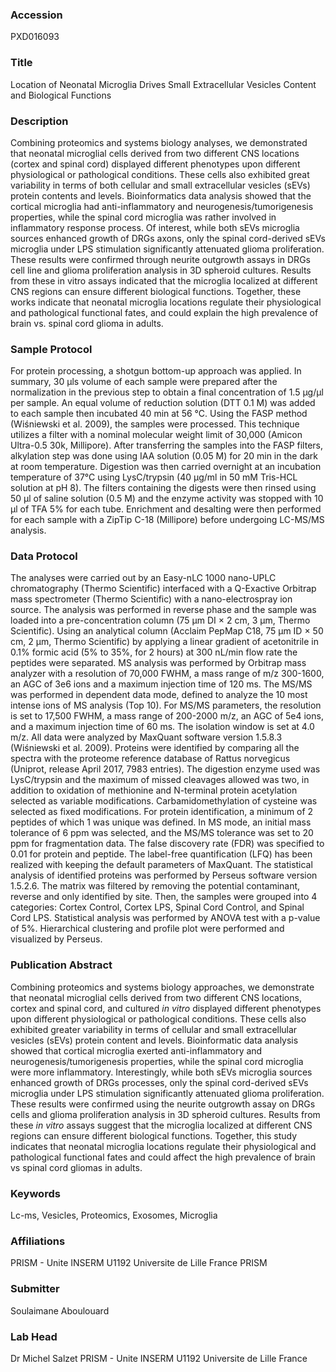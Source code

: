 ### Accession
PXD016093

### Title
Location of Neonatal Microglia Drives Small Extracellular Vesicles Content and Biological Functions

### Description
Combining proteomics and systems biology analyses, we demonstrated that neonatal microglial cells derived from two different CNS locations (cortex and spinal cord) displayed different phenotypes upon different physiological or pathological conditions. These cells also exhibited great variability in terms of both cellular and small extracellular vesicles (sEVs) protein contents and levels. Bioinformatics data analysis showed that the cortical microglia had anti-inflammatory and neurogenesis/tumorigenesis properties, while the spinal cord microglia was rather involved in inflammatory response process. Of interest, while both sEVs microglia sources enhanced growth of DRGs axons, only the spinal cord-derived sEVs microglia under LPS stimulation significantly attenuated glioma proliferation. These results were confirmed through neurite outgrowth assays in DRGs cell line and glioma proliferation analysis in 3D spheroid cultures. Results from these in vitro assays indicated that the microglia localized at different CNS regions can ensure different biological functions. Together, these works indicate that neonatal microglia locations regulate their physiological and pathological functional fates, and could explain the high prevalence of brain vs. spinal cord glioma in adults.

### Sample Protocol
For protein processing, a shotgun bottom-up approach was applied. In summary, 30 µls volume of each sample were prepared after the normalization in the previous step to obtain a final concentration of 1.5 µg/µl per sample. An equal volume of reduction solution (DTT 0.1 M) was added to each sample then incubated 40 min at 56 °C. Using the FASP method (Wiśniewski et al. 2009), the samples were processed. This technique utilizes a filter with a nominal molecular weight limit of 30,000 (Amicon Ultra-0.5 30k, Millipore). After transferring the samples into the FASP filters, alkylation step was done using IAA solution (0.05 M) for 20 min in the dark at room temperature. Digestion was then carried overnight at an incubation temperature of 37°C using LysC/trypsin (40 µg/ml in 50 mM Tris-HCL solution at pH 8). The filters containing the digests were then rinsed using 50 µl of saline solution (0.5 M) and the enzyme activity was stopped with 10 µl of TFA 5% for each tube. Enrichment and desalting were then performed for each sample with a ZipTip C-18 (Millipore) before undergoing LC-MS/MS analysis.

### Data Protocol
The analyses were carried out by an Easy-nLC 1000 nano-UPLC chromatography (Thermo Scientific) interfaced with a Q-Exactive Orbitrap mass spectrometer (Thermo Scientific) with a nano-electrospray ion source. The analysis was performed in reverse phase and the sample was loaded into a pre-concentration column (75 μm DI × 2 cm, 3 μm, Thermo Scientific). Using an analytical column (Acclaim PepMap C18, 75 μm ID × 50 cm, 2 μm, Thermo Scientific) by applying a linear gradient of acetonitrile in 0.1% formic acid (5% to 35%, for 2 hours) at 300 nL/min flow rate the peptides were separated. MS analysis was performed by Orbitrap mass analyzer with a resolution of 70,000 FWHM, a mass range of m/z 300-1600, an AGC of 3e6 ions and a maximum injection time of 120 ms. The MS/MS was performed in dependent data mode, defined to analyze the 10 most intense ions of MS analysis (Top 10). For MS/MS parameters, the resolution is set to 17,500 FWHM, a mass range of 200-2000 m/z, an AGC of 5e4 ions, and a maximum injection time of 60 ms. The isolation window is set at 4.0 m/z. All data were analyzed by MaxQuant software version 1.5.8.3 (Wiśniewski et al. 2009). Proteins were identified by comparing all the spectra with the proteome reference database of Rattus norvegicus (Uniprot, release April 2017, 7983 entries). The digestion enzyme used was LysC/trypsin and the maximum of missed cleavages allowed was two, in addition to oxidation of methionine and N-terminal protein acetylation selected as variable modifications. Carbamidomethylation of cysteine was selected as fixed modifications. For protein identification, a minimum of 2 peptides of which 1 was unique was defined. In MS mode, an initial mass tolerance of 6 ppm was selected, and the MS/MS tolerance was set to 20 ppm for fragmentation data. The false discovery rate (FDR) was specified to 0.01 for protein and peptide. The label-free quantification (LFQ) has been realized with keeping the default parameters of MaxQuant. The statistical analysis of identified proteins was performed by Perseus software version 1.5.2.6. The matrix was filtered by removing the potential contaminant, reverse and only identified by site. Then, the samples were grouped into 4 categories: Cortex Control, Cortex LPS, Spinal Cord Control, and Spinal Cord LPS. Statistical analysis was performed by ANOVA test with a p-value of 5%. Hierarchical clustering and profile plot were performed and visualized by Perseus.

### Publication Abstract
Combining proteomics and systems biology approaches, we demonstrate that neonatal microglial cells derived from two different CNS locations, cortex and spinal cord, and cultured <i>in vitro</i> displayed different phenotypes upon different physiological or pathological conditions. These cells also exhibited greater variability in terms of cellular and small extracellular vesicles (sEVs) protein content and levels. Bioinformatic data analysis showed that cortical microglia exerted anti-inflammatory and neurogenesis/tumorigenesis properties, while the spinal cord microglia were more inflammatory. Interestingly, while both sEVs microglia sources enhanced growth of DRGs processes, only the spinal cord-derived sEVs microglia under LPS stimulation significantly attenuated glioma proliferation. These results were confirmed using the neurite outgrowth assay on DRGs cells and glioma proliferation analysis in 3D spheroid cultures. Results from these <i>in vitro</i> assays suggest that the microglia localized at different CNS regions can ensure different biological functions. Together, this study indicates that neonatal microglia locations regulate their physiological and pathological functional fates and could affect the high prevalence of brain vs spinal cord gliomas in adults.

### Keywords
Lc-ms, Vesicles, Proteomics, Exosomes, Microglia

### Affiliations
PRISM - Unite INSERM U1192 Universite de Lille France
PRISM

### Submitter
Soulaimane Aboulouard

### Lab Head
Dr Michel Salzet
PRISM - Unite INSERM U1192 Universite de Lille France


